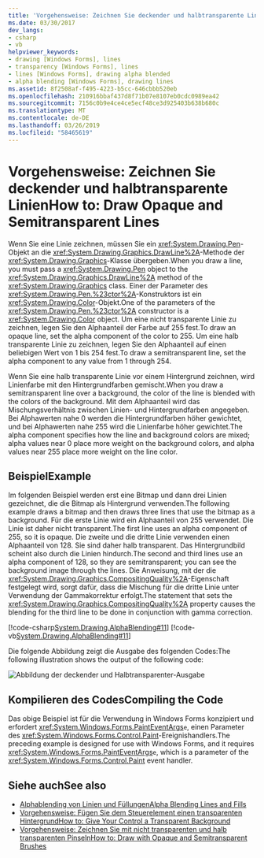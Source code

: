 ```yaml
---
title: 'Vorgehensweise: Zeichnen Sie deckender und halbtransparente Linien'
ms.date: 03/30/2017
dev_langs:
- csharp
- vb
helpviewer_keywords:
- drawing [Windows Forms], lines
- transparency [Windows Forms], lines
- lines [Windows Forms], drawing alpha blended
- alpha blending [Windows Forms], drawing lines
ms.assetid: 8f2508af-f495-4223-b5cc-646cbbb520eb
ms.openlocfilehash: 210916bbaf437d8f71b07e8107eb0cdc0989ea42
ms.sourcegitcommit: 7156c0b9e4ce4ce5ecf48ce3d925403b638b680c
ms.translationtype: MT
ms.contentlocale: de-DE
ms.lasthandoff: 03/26/2019
ms.locfileid: "58465619"
---
```

# <a name="how-to-draw-opaque-and-semitransparent-lines"></a><span data-ttu-id="b85ad-102">Vorgehensweise: Zeichnen Sie deckender und halbtransparente Linien</span><span class="sxs-lookup"><span data-stu-id="b85ad-102">How to: Draw Opaque and Semitransparent Lines</span></span>
<span data-ttu-id="b85ad-103">Wenn Sie eine Linie zeichnen, müssen Sie ein <xref:System.Drawing.Pen>-Objekt an die <xref:System.Drawing.Graphics.DrawLine%2A>-Methode der <xref:System.Drawing.Graphics>-Klasse übergeben.</span><span class="sxs-lookup"><span data-stu-id="b85ad-103">When you draw a line, you must pass a <xref:System.Drawing.Pen> object to the <xref:System.Drawing.Graphics.DrawLine%2A> method of the <xref:System.Drawing.Graphics> class.</span></span> <span data-ttu-id="b85ad-104">Einer der Parameter des <xref:System.Drawing.Pen.%23ctor%2A>-Konstruktors ist ein <xref:System.Drawing.Color>-Objekt.</span><span class="sxs-lookup"><span data-stu-id="b85ad-104">One of the parameters of the <xref:System.Drawing.Pen.%23ctor%2A> constructor is a <xref:System.Drawing.Color> object.</span></span> <span data-ttu-id="b85ad-105">Um eine nicht transparente Linie zu zeichnen, legen Sie den Alphaanteil der Farbe auf 255 fest.</span><span class="sxs-lookup"><span data-stu-id="b85ad-105">To draw an opaque line, set the alpha component of the color to 255.</span></span> <span data-ttu-id="b85ad-106">Um eine halb transparente Linie zu zeichnen, legen Sie den Alphaanteil auf einen beliebigen Wert von 1 bis 254 fest.</span><span class="sxs-lookup"><span data-stu-id="b85ad-106">To draw a semitransparent line, set the alpha component to any value from 1 through 254.</span></span>  
  
 <span data-ttu-id="b85ad-107">Wenn Sie eine halb transparente Linie vor einem Hintergrund zeichnen, wird Linienfarbe mit den Hintergrundfarben gemischt.</span><span class="sxs-lookup"><span data-stu-id="b85ad-107">When you draw a semitransparent line over a background, the color of the line is blended with the colors of the background.</span></span> <span data-ttu-id="b85ad-108">Mit dem Alphaanteil wird das Mischungsverhältnis zwischen Linien- und Hintergrundfarben angegeben. Bei Alphawerten nahe 0 werden die Hintergrundfarben höher gewichtet, und bei Alphawerten nahe 255 wird die Linienfarbe höher gewichtet.</span><span class="sxs-lookup"><span data-stu-id="b85ad-108">The alpha component specifies how the line and background colors are mixed; alpha values near 0 place more weight on the background colors, and alpha values near 255 place more weight on the line color.</span></span>  
  
## <a name="example"></a><span data-ttu-id="b85ad-109">Beispiel</span><span class="sxs-lookup"><span data-stu-id="b85ad-109">Example</span></span>  
 <span data-ttu-id="b85ad-110">Im folgenden Beispiel werden erst eine Bitmap und dann drei Linien gezeichnet, die die Bitmap als Hintergrund verwenden.</span><span class="sxs-lookup"><span data-stu-id="b85ad-110">The following example draws a bitmap and then draws three lines that use the bitmap as a background.</span></span> <span data-ttu-id="b85ad-111">Für die erste Linie wird ein Alphaanteil von 255 verwendet. Die Linie ist daher nicht transparent.</span><span class="sxs-lookup"><span data-stu-id="b85ad-111">The first line uses an alpha component of 255, so it is opaque.</span></span> <span data-ttu-id="b85ad-112">Die zweite und die dritte Linie verwenden einen Alphaanteil von 128. Sie sind daher halb transparent. Das Hintergrundbild scheint also durch die Linien hindurch.</span><span class="sxs-lookup"><span data-stu-id="b85ad-112">The second and third lines use an alpha component of 128, so they are semitransparent; you can see the background image through the lines.</span></span> <span data-ttu-id="b85ad-113">Die Anweisung, mit der die <xref:System.Drawing.Graphics.CompositingQuality%2A>-Eigenschaft festgelegt wird, sorgt dafür, dass die Mischung für die dritte Linie unter Verwendung der Gammakorrektur erfolgt.</span><span class="sxs-lookup"><span data-stu-id="b85ad-113">The statement that sets the <xref:System.Drawing.Graphics.CompositingQuality%2A> property causes the blending for the third line to be done in conjunction with gamma correction.</span></span>  
  
 [!code-csharp[System.Drawing.AlphaBlending#11](~/samples/snippets/csharp/VS_Snippets_Winforms/System.Drawing.AlphaBlending/CS/Class1.cs#11)]
 [!code-vb[System.Drawing.AlphaBlending#11](~/samples/snippets/visualbasic/VS_Snippets_Winforms/System.Drawing.AlphaBlending/VB/Class1.vb#11)]  
  
 <span data-ttu-id="b85ad-114">Die folgende Abbildung zeigt die Ausgabe des folgenden Codes:</span><span class="sxs-lookup"><span data-stu-id="b85ad-114">The following illustration shows the output of the following code:</span></span>  
  
 ![Abbildung der deckender und Halbtransparenter-Ausgabe](./media/how-to-draw-opaque-and-semitransparent-lines/opaque-semitransparent-lines.png)  

## <a name="compiling-the-code"></a><span data-ttu-id="b85ad-116">Kompilieren des Codes</span><span class="sxs-lookup"><span data-stu-id="b85ad-116">Compiling the Code</span></span>  
 <span data-ttu-id="b85ad-117">Das obige Beispiel ist für die Verwendung in Windows Forms konzipiert und erfordert <xref:System.Windows.Forms.PaintEventArgs>`e`, einen Parameter des <xref:System.Windows.Forms.Control.Paint>-Ereignishandlers.</span><span class="sxs-lookup"><span data-stu-id="b85ad-117">The preceding example is designed for use with Windows Forms, and it requires <xref:System.Windows.Forms.PaintEventArgs>`e`, which is a parameter of the <xref:System.Windows.Forms.Control.Paint> event handler.</span></span>  
  
## <a name="see-also"></a><span data-ttu-id="b85ad-118">Siehe auch</span><span class="sxs-lookup"><span data-stu-id="b85ad-118">See also</span></span>
- [<span data-ttu-id="b85ad-119">Alphablending von Linien und Füllungen</span><span class="sxs-lookup"><span data-stu-id="b85ad-119">Alpha Blending Lines and Fills</span></span>](alpha-blending-lines-and-fills.md)
- [<span data-ttu-id="b85ad-120">Vorgehensweise: Fügen Sie dem Steuerelement einen transparenten Hintergrund</span><span class="sxs-lookup"><span data-stu-id="b85ad-120">How to: Give Your Control a Transparent Background</span></span>](../controls/how-to-give-your-control-a-transparent-background.md)
- [<span data-ttu-id="b85ad-121">Vorgehensweise: Zeichnen Sie mit nicht transparenten und halb transparenten Pinseln</span><span class="sxs-lookup"><span data-stu-id="b85ad-121">How to: Draw with Opaque and Semitransparent Brushes</span></span>](how-to-draw-with-opaque-and-semitransparent-brushes.md)
